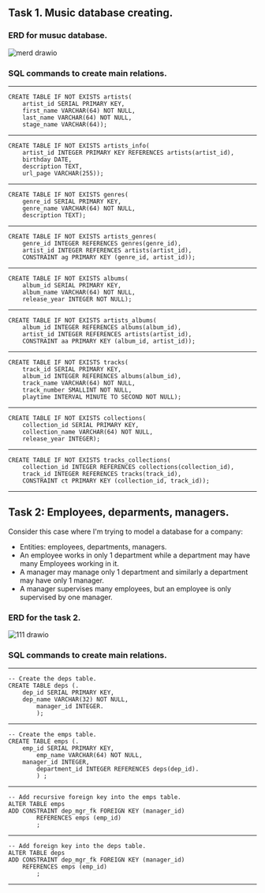 ## Task 1. Music database creating.

### ERD for musuc database.

![merd drawio](https://user-images.githubusercontent.com/95244436/169039402-a54f3e91-0e1e-4eba-949d-68c1392dce03.png)



### SQL commands to create main relations.

***

    CREATE TABLE IF NOT EXISTS artists(  
        artist_id SERIAL PRIMARY KEY,  
        first_name VARCHAR(64) NOT NULL,  
        last_name VARCHAR(64) NOT NULL,  
        stage_name VARCHAR(64));  

***

    CREATE TABLE IF NOT EXISTS artists_info(  
	    artist_id INTEGER PRIMARY KEY REFERENCES artists(artist_id),  
	    birthday DATE,  
	    description TEXT,  
	    url_page VARCHAR(255));  

***
    
    CREATE TABLE IF NOT EXISTS genres(  
        genre_id SERIAL PRIMARY KEY,  
        genre_name VARCHAR(64) NOT NULL,  
        description TEXT);  

***

    CREATE TABLE IF NOT EXISTS artists_genres(  
        genre_id INTEGER REFERENCES genres(genre_id),  
        artist_id INTEGER REFERENCES artists(artist_id),  
        CONSTRAINT ag PRIMARY KEY (genre_id, artist_id));  

***

    CREATE TABLE IF NOT EXISTS albums(  
        album_id SERIAL PRIMARY KEY,  
        album_name VARCHAR(64) NOT NULL,   
        release_year INTEGER NOT NULL);  

***

    CREATE TABLE IF NOT EXISTS artists_albums(  
        album_id INTEGER REFERENCES albums(album_id),  
        artist_id INTEGER REFERENCES artists(artist_id),  
        CONSTRAINT aa PRIMARY KEY (album_id, artist_id));  

***

    CREATE TABLE IF NOT EXISTS tracks(  
        track_id SERIAL PRIMARY KEY,  
        album_id INTEGER REFERENCES albums(album_id),  
        track_name VARCHAR(64) NOT NULL,   
        track_number SMALLINT NOT NULL,  
        playtime INTERVAL MINUTE TO SECOND NOT NULL);  

***

    CREATE TABLE IF NOT EXISTS collections(  
        collection_id SERIAL PRIMARY KEY,  
        collection_name VARCHAR(64) NOT NULL,  
        release_year INTEGER);  

***

    CREATE TABLE IF NOT EXISTS tracks_collections(  
        collection_id INTEGER REFERENCES collections(collection_id),  
        track_id INTEGER REFERENCES tracks(track_id),  
        CONSTRAINT ct PRIMARY KEY (collection_id, track_id));  

***

## Task 2: Employees, deparments, managers.

Consider this case where I'm trying to model a database for a company:<br>
- Entities: employees, departments, managers.
- An employee works in only 1 department while a department may have many Employees working in it.
- A manager may manage only 1 department and similarly a department may have only 1 manager.
- A manager supervises many employees, but an employee is only supervised by one manager.
 
 ### ERD for the task 2.
 
 ![111 drawio](https://user-images.githubusercontent.com/95244436/169483762-206e86d0-31d0-48f0-bd43-d0834bc9ee13.png)

### SQL commands to create main relations.

***

	-- Create the deps table. 
	CREATE TABLE deps (. 
		dep_id SERIAL PRIMARY KEY,  
		dep_name VARCHAR(32) NOT NULL,  
	    	manager_id INTEGER. 
	    	);  

***

	-- Create the emps table. 
	CREATE TABLE emps (. 
		emp_id SERIAL PRIMARY KEY,  
	    	emp_name VARCHAR(64) NOT NULL,  
		manager_id INTEGER,  
	    	department_id INTEGER REFERENCES deps(dep_id). 
	    	) ;  

***

	-- Add recursive foreign key into the emps table.
	ALTER TABLE emps
	ADD CONSTRAINT dep_mgr_fk FOREIGN KEY (manager_id)
	    	REFERENCES emps (emp_id)
	    	;

***

	-- Add foreign key into the deps table.
	ALTER TABLE deps
	ADD CONSTRAINT dep_mgr_fk FOREIGN KEY (manager_id)
	   	REFERENCES emps (emp_id)
	    	;

***
